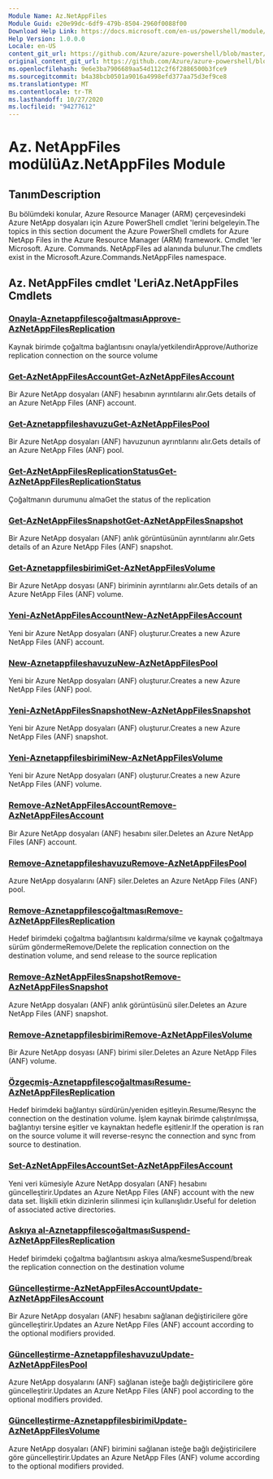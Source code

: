```yaml
---
Module Name: Az.NetAppFiles
Module Guid: e20e99dc-6df9-479b-8504-2960f0088f00
Download Help Link: https://docs.microsoft.com/en-us/powershell/module/az.netappfiles
Help Version: 1.0.0.0
Locale: en-US
content_git_url: https://github.com/Azure/azure-powershell/blob/master/src/NetAppFiles/NetAppFiles/help/Az.NetAppFiles.md
original_content_git_url: https://github.com/Azure/azure-powershell/blob/master/src/NetAppFiles/NetAppFiles/help/Az.NetAppFiles.md
ms.openlocfilehash: 9e6e3ba7906689aa54d112c2f6f2886500b3fce9
ms.sourcegitcommit: b4a38bcb0501a9016a4998efd377aa75d3ef9ce8
ms.translationtype: MT
ms.contentlocale: tr-TR
ms.lasthandoff: 10/27/2020
ms.locfileid: "94277612"
---
```

# <span data-ttu-id="41e33-101">Az. NetAppFiles modülü</span><span class="sxs-lookup"><span data-stu-id="41e33-101">Az.NetAppFiles Module</span></span>
## <span data-ttu-id="41e33-102">Tanım</span><span class="sxs-lookup"><span data-stu-id="41e33-102">Description</span></span>
<span data-ttu-id="41e33-103">Bu bölümdeki konular, Azure Resource Manager (ARM) çerçevesindeki Azure NetApp dosyaları için Azure PowerShell cmdlet 'lerini belgeleyin.</span><span class="sxs-lookup"><span data-stu-id="41e33-103">The topics in this section document the Azure PowerShell cmdlets for Azure NetApp Files in the Azure Resource Manager (ARM) framework.</span></span> <span data-ttu-id="41e33-104">Cmdlet 'ler Microsoft. Azure. Commands. NetAppFiles ad alanında bulunur.</span><span class="sxs-lookup"><span data-stu-id="41e33-104">The cmdlets exist in the Microsoft.Azure.Commands.NetAppFiles namespace.</span></span>

## <span data-ttu-id="41e33-105">Az. NetAppFiles cmdlet 'Leri</span><span class="sxs-lookup"><span data-stu-id="41e33-105">Az.NetAppFiles Cmdlets</span></span>
### [<span data-ttu-id="41e33-106">Onayla-Aznetappfilesçoğaltması</span><span class="sxs-lookup"><span data-stu-id="41e33-106">Approve-AzNetAppFilesReplication</span></span>](Approve-AzNetAppFilesReplication.md)
<span data-ttu-id="41e33-107">Kaynak birimde çoğaltma bağlantısını onayla/yetkilendir</span><span class="sxs-lookup"><span data-stu-id="41e33-107">Approve/Authorize replication connection on the source volume</span></span>

### [<span data-ttu-id="41e33-108">Get-AzNetAppFilesAccount</span><span class="sxs-lookup"><span data-stu-id="41e33-108">Get-AzNetAppFilesAccount</span></span>](Get-AzNetAppFilesAccount.md)
<span data-ttu-id="41e33-109">Bir Azure NetApp dosyaları (ANF) hesabının ayrıntılarını alır.</span><span class="sxs-lookup"><span data-stu-id="41e33-109">Gets details of an Azure NetApp Files (ANF) account.</span></span>

### [<span data-ttu-id="41e33-110">Get-Aznetappfileshavuzu</span><span class="sxs-lookup"><span data-stu-id="41e33-110">Get-AzNetAppFilesPool</span></span>](Get-AzNetAppFilesPool.md)
<span data-ttu-id="41e33-111">Bir Azure NetApp dosyaları (ANF) havuzunun ayrıntılarını alır.</span><span class="sxs-lookup"><span data-stu-id="41e33-111">Gets details of an Azure NetApp Files (ANF) pool.</span></span>

### [<span data-ttu-id="41e33-112">Get-AzNetAppFilesReplicationStatus</span><span class="sxs-lookup"><span data-stu-id="41e33-112">Get-AzNetAppFilesReplicationStatus</span></span>](Get-AzNetAppFilesReplicationStatus.md)
<span data-ttu-id="41e33-113">Çoğaltmanın durumunu alma</span><span class="sxs-lookup"><span data-stu-id="41e33-113">Get the status of the replication</span></span>

### [<span data-ttu-id="41e33-114">Get-AzNetAppFilesSnapshot</span><span class="sxs-lookup"><span data-stu-id="41e33-114">Get-AzNetAppFilesSnapshot</span></span>](Get-AzNetAppFilesSnapshot.md)
<span data-ttu-id="41e33-115">Bir Azure NetApp dosyaları (ANF) anlık görüntüsünün ayrıntılarını alır.</span><span class="sxs-lookup"><span data-stu-id="41e33-115">Gets details of an Azure NetApp Files (ANF) snapshot.</span></span>

### [<span data-ttu-id="41e33-116">Get-Aznetappfilesbirimi</span><span class="sxs-lookup"><span data-stu-id="41e33-116">Get-AzNetAppFilesVolume</span></span>](Get-AzNetAppFilesVolume.md)
<span data-ttu-id="41e33-117">Bir Azure NetApp dosyası (ANF) biriminin ayrıntılarını alır.</span><span class="sxs-lookup"><span data-stu-id="41e33-117">Gets details of an Azure NetApp Files (ANF) volume.</span></span>

### [<span data-ttu-id="41e33-118">Yeni-AzNetAppFilesAccount</span><span class="sxs-lookup"><span data-stu-id="41e33-118">New-AzNetAppFilesAccount</span></span>](New-AzNetAppFilesAccount.md)
<span data-ttu-id="41e33-119">Yeni bir Azure NetApp dosyaları (ANF) oluşturur.</span><span class="sxs-lookup"><span data-stu-id="41e33-119">Creates a new Azure NetApp Files (ANF) account.</span></span>

### [<span data-ttu-id="41e33-120">New-Aznetappfileshavuzu</span><span class="sxs-lookup"><span data-stu-id="41e33-120">New-AzNetAppFilesPool</span></span>](New-AzNetAppFilesPool.md)
<span data-ttu-id="41e33-121">Yeni bir Azure NetApp dosyaları (ANF) oluşturur.</span><span class="sxs-lookup"><span data-stu-id="41e33-121">Creates a new Azure NetApp Files (ANF) pool.</span></span>

### [<span data-ttu-id="41e33-122">Yeni-AzNetAppFilesSnapshot</span><span class="sxs-lookup"><span data-stu-id="41e33-122">New-AzNetAppFilesSnapshot</span></span>](New-AzNetAppFilesSnapshot.md)
<span data-ttu-id="41e33-123">Yeni bir Azure NetApp dosyaları (ANF) oluşturur.</span><span class="sxs-lookup"><span data-stu-id="41e33-123">Creates a new Azure NetApp Files (ANF) snapshot.</span></span>

### [<span data-ttu-id="41e33-124">Yeni-Aznetappfilesbirimi</span><span class="sxs-lookup"><span data-stu-id="41e33-124">New-AzNetAppFilesVolume</span></span>](New-AzNetAppFilesVolume.md)
<span data-ttu-id="41e33-125">Yeni bir Azure NetApp dosyaları (ANF) oluşturur.</span><span class="sxs-lookup"><span data-stu-id="41e33-125">Creates a new Azure NetApp Files (ANF) volume.</span></span>

### [<span data-ttu-id="41e33-126">Remove-AzNetAppFilesAccount</span><span class="sxs-lookup"><span data-stu-id="41e33-126">Remove-AzNetAppFilesAccount</span></span>](Remove-AzNetAppFilesAccount.md)
<span data-ttu-id="41e33-127">Bir Azure NetApp dosyaları (ANF) hesabını siler.</span><span class="sxs-lookup"><span data-stu-id="41e33-127">Deletes an Azure NetApp Files (ANF) account.</span></span>

### [<span data-ttu-id="41e33-128">Remove-Aznetappfileshavuzu</span><span class="sxs-lookup"><span data-stu-id="41e33-128">Remove-AzNetAppFilesPool</span></span>](Remove-AzNetAppFilesPool.md)
<span data-ttu-id="41e33-129">Azure NetApp dosyalarını (ANF) siler.</span><span class="sxs-lookup"><span data-stu-id="41e33-129">Deletes an Azure NetApp Files (ANF) pool.</span></span>

### [<span data-ttu-id="41e33-130">Remove-Aznetappfilesçoğaltması</span><span class="sxs-lookup"><span data-stu-id="41e33-130">Remove-AzNetAppFilesReplication</span></span>](Remove-AzNetAppFilesReplication.md)
<span data-ttu-id="41e33-131">Hedef birimdeki çoğaltma bağlantısını kaldırma/silme ve kaynak çoğaltmaya sürüm gönderme</span><span class="sxs-lookup"><span data-stu-id="41e33-131">Remove/Delete the replication connection on the destination volume, and send release to the source replication</span></span>

### [<span data-ttu-id="41e33-132">Remove-AzNetAppFilesSnapshot</span><span class="sxs-lookup"><span data-stu-id="41e33-132">Remove-AzNetAppFilesSnapshot</span></span>](Remove-AzNetAppFilesSnapshot.md)
<span data-ttu-id="41e33-133">Azure NetApp dosyaları (ANF) anlık görüntüsünü siler.</span><span class="sxs-lookup"><span data-stu-id="41e33-133">Deletes an Azure NetApp Files (ANF) snapshot.</span></span>

### [<span data-ttu-id="41e33-134">Remove-Aznetappfilesbirimi</span><span class="sxs-lookup"><span data-stu-id="41e33-134">Remove-AzNetAppFilesVolume</span></span>](Remove-AzNetAppFilesVolume.md)
<span data-ttu-id="41e33-135">Bir Azure NetApp dosyası (ANF) birimi siler.</span><span class="sxs-lookup"><span data-stu-id="41e33-135">Deletes an Azure NetApp Files (ANF) volume.</span></span>

### [<span data-ttu-id="41e33-136">Özgeçmiş-Aznetappfilesçoğaltması</span><span class="sxs-lookup"><span data-stu-id="41e33-136">Resume-AzNetAppFilesReplication</span></span>](Resume-AzNetAppFilesReplication.md)
<span data-ttu-id="41e33-137">Hedef birimdeki bağlantıyı sürdürün/yeniden eşitleyin.</span><span class="sxs-lookup"><span data-stu-id="41e33-137">Resume/Resync the connection on the destination volume.</span></span> <span data-ttu-id="41e33-138">İşlem kaynak birimde çalıştırılmışsa, bağlantıyı tersine eşitler ve kaynaktan hedefle eşitlenir.</span><span class="sxs-lookup"><span data-stu-id="41e33-138">If the operation is ran on the source volume it will reverse-resync the connection and sync from source to destination.</span></span>

### [<span data-ttu-id="41e33-139">Set-AzNetAppFilesAccount</span><span class="sxs-lookup"><span data-stu-id="41e33-139">Set-AzNetAppFilesAccount</span></span>](Set-AzNetAppFilesAccount.md)
<span data-ttu-id="41e33-140">Yeni veri kümesiyle Azure NetApp dosyaları (ANF) hesabını güncelleştirir.</span><span class="sxs-lookup"><span data-stu-id="41e33-140">Updates an Azure NetApp Files (ANF) account with the new data set.</span></span> <span data-ttu-id="41e33-141">İlişkili etkin dizinlerin silinmesi için kullanışlıdır.</span><span class="sxs-lookup"><span data-stu-id="41e33-141">Useful for deletion of associated active directories.</span></span>

### [<span data-ttu-id="41e33-142">Askıya al-Aznetappfilesçoğaltması</span><span class="sxs-lookup"><span data-stu-id="41e33-142">Suspend-AzNetAppFilesReplication</span></span>](Suspend-AzNetAppFilesReplication.md)
<span data-ttu-id="41e33-143">Hedef birimdeki çoğaltma bağlantısını askıya alma/kesme</span><span class="sxs-lookup"><span data-stu-id="41e33-143">Suspend/break the replication connection on the destination volume</span></span>

### [<span data-ttu-id="41e33-144">Güncelleştirme-AzNetAppFilesAccount</span><span class="sxs-lookup"><span data-stu-id="41e33-144">Update-AzNetAppFilesAccount</span></span>](Update-AzNetAppFilesAccount.md)
<span data-ttu-id="41e33-145">Bir Azure NetApp dosyaları (ANF) hesabını sağlanan değiştiricilere göre güncelleştirir.</span><span class="sxs-lookup"><span data-stu-id="41e33-145">Updates an Azure NetApp Files (ANF) account according to the optional modifiers provided.</span></span>

### [<span data-ttu-id="41e33-146">Güncelleştirme-Aznetappfileshavuzu</span><span class="sxs-lookup"><span data-stu-id="41e33-146">Update-AzNetAppFilesPool</span></span>](Update-AzNetAppFilesPool.md)
<span data-ttu-id="41e33-147">Azure NetApp dosyalarını (ANF) sağlanan isteğe bağlı değiştiricilere göre güncelleştirir.</span><span class="sxs-lookup"><span data-stu-id="41e33-147">Updates an Azure NetApp Files (ANF) pool according to the optional modifiers provided.</span></span>

### [<span data-ttu-id="41e33-148">Güncelleştirme-Aznetappfilesbirimi</span><span class="sxs-lookup"><span data-stu-id="41e33-148">Update-AzNetAppFilesVolume</span></span>](Update-AzNetAppFilesVolume.md)
<span data-ttu-id="41e33-149">Azure NetApp dosyaları (ANF) birimini sağlanan isteğe bağlı değiştiricilere göre güncelleştirir.</span><span class="sxs-lookup"><span data-stu-id="41e33-149">Updates an Azure NetApp Files (ANF) volume according to the optional modifiers provided.</span></span>

